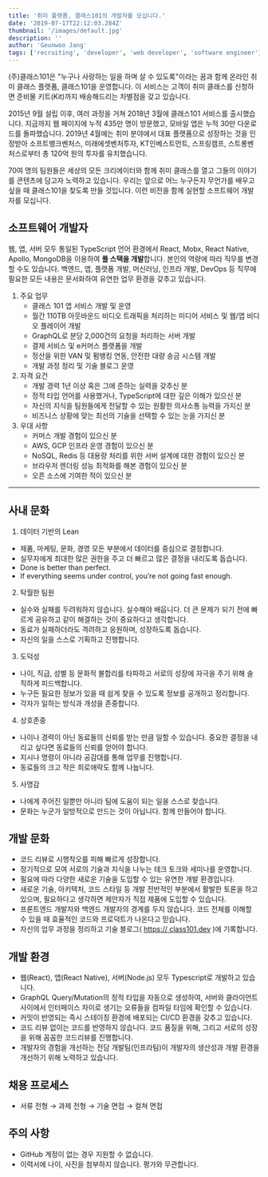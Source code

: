 ```yaml
---
title: '취미 플랫폼, 클래스101의 개발자를 모십니다.'
date: '2019-07-17T22:12:03.284Z'
thumbnail: '/images/default.jpg'
description: ''
author: 'Geunwoo Jang'
tags: ['recruiting', 'developer', 'web developer', 'software engineer']
---
```


(주)클래스101은 "누구나 사랑하는 일을 하며 살 수 있도록"이라는 꿈과 함께 온라인 취미 클래스 플랫폼, 클래스101을 운영합니다. 이 서비스는 고객이 취미 클래스를 신청하면 준비물 키트(Kit)까지 배송해드리는 차별점을 갖고 있습니다.

2015년 9월 설립 이후, 여러 과정을 거쳐 2018년 3월에 클래스101 서비스를 출시했습니다. 지금까지 웹 페이지에 누적 435만 명이 방문했고, 모바일 앱은 누적 30만 다운로드를 돌파했습니다. 2019년 4월에는 취미 분야에서 대표 플랫폼으로 성장하는 것을 인정받아 소프트뱅크벤처스, 미래에셋벤처투자, KT인베스트먼트, 스프링캠프, 스트롱벤처스로부터 총 120억 원의 투자를 유치했습니다.

70여 명의 팀원들은 세상의 모든 크리에이터와 함께 취미 클래스를 열고 그들의 이야기를 콘텐츠에 담고자 노력하고 있습니다. 우리는 앞으로 어느 누구든지 무언가를 배우고 싶을 때 클래스101을 찾도록 만들 것입니다. 이런 비전을 함께 실현할 소프트웨어 개발자를 모십니다.

## 소프트웨어 개발자

웹, 앱, 서버 모두 통일된 TypeScript 언어 환경에서 React, Mobx, React Native, Apollo, MongoDB을 이용하여 **풀 스택을 개발**합니다. 본인의 역량에 따라 직무를 변경할 수도 있습니다. 백엔드, 앱, 플랫폼 개발, 머신러닝, 인프라 개발, DevOps 등 직무에 필요한 모든 내용은 문서화하여 유연한 업무 환경을 갖추고 있습니다.

1. 주요 업무
   - 클래스 101 앱 서비스 개발 및 운영
   - 월간 110TB 아웃바운드 비디오 트래픽을 처리하는 미디어 서비스 및 웹/앱 비디오 플레이어 개발
   - GraphQL로 분당 2,000건의 요청을 처리하는 서버 개발
   - 결제 서비스 및 e커머스 플랫폼을 개발
   - 정산을 위한 VAN 및 펌뱅킹 연동, 안전한 대량 송금 시스템 개발
   - 개발 과정 정리 및 기술 블로그 운영
2. 자격 요건
   - 개발 경력 1년 이상 혹은 그에 준하는 실력을 갖추신 분
   - 정적 타입 언어를 사용했거나, TypeScript에 대한 깊은 이해가 있으신 분
   - 자신의 지식을 팀원들에게 전달할 수 있는 원활한 의사소통 능력을 가지신 분
   - 비즈니스 상황에 맞는 최선의 기술을 선택할 수 있는 눈을 가지신 분
3. 우대 사항
   - 커머스 개발 경험이 있으신 분
   - AWS, GCP 인프라 운영 경험이 있으신 분
   - NoSQL, Redis 등 대용량 처리를 위한 서버 설계에 대한 경험이 있으신 분
   - 브라우저 렌더링 성능 최적화를 해본 경험이 있으신 분
   - 오픈 소스에 기여한 적이 있으신 분

---

## 사내 문화

1. 데이터 기반의 Lean

- 제품, 마케팅, 문화, 경영 모든 부분에서 데이터를 중심으로 결정합니다.
- 실무자에게 최대한 많은 권한을 주고 더 빠르고 많은 결정을 내리도록 돕습니다.
- Done is better than perfect.
- If everything seems under control, you’re not going fast enough.

2. 탁월한 팀원

- 실수와 실패를 두려워하지 않습니다. 실수해야 배웁니다. 더 큰 문제가 되기 전에 빠르게 공유하고 같이 해결하는 것이 중요하다고 생각합니다.
- 동료가 실패하더라도 격려하고 응원하며, 성장하도록 돕습니다.
- 자신의 일을 스스로 기획하고 진행합니다.

3. 도덕성

- 나이, 직급, 성별 등 문화적 불합리를 타파하고 서로의 성장에 자극을 주기 위해 솔직하게 피드백합니다.
- 누구든 필요한 정보가 있을 때 쉽게 찾을 수 있도록 정보를 공개하고 정리합니다.
- 각자가 일하는 방식과 개성을 존중합니다.

4. 상호존중

- 나이나 경력이 아닌 동료들의 신뢰를 받는 만큼 일할 수 있습니다. 중요한 결정을 내리고 싶다면 동료들의 신뢰를 얻어야 합니다.
- 지시나 명령이 아니라 공감대를 통해 업무를 진행합니다.
- 동료들의 크고 작은 희로애락도 함께 나눕니다.

5. 사명감

- 나에게 주어진 일뿐만 아니라 팀에 도움이 되는 일을 스스로 찾습니다.
- 문화는 누군가 일방적으로 만드는 것이 아닙니다. 함께 만들어야 합니다.

## 개발 문화

- 코드 리뷰로 시행착오를 피해 빠르게 성장합니다.
- 정기적으로 모여 서로의 기술과 지식을 나누는 테크 토크와 세미나를 운영합니다.
- 필요에 따라 다양한 새로운 기술을 도입할 수 있는 유연한 개발 환경입니다.
- 새로운 기술, 아키텍처, 코드 스타일 등 개발 전반적인 부분에서 활발한 토론을 하고 있으며, 필요하다고 생각하면 제안자가 직접 제품에 도입할 수 있습니다.
- 프론트엔드 개발자와 백엔드 개발자의 경계를 두지 않습니다. 코드 전체를 이해할 수 있을 때 효율적인 코드와 프로덕트가 나온다고 믿습니다.
- 자신의 업무 과정을 정리하고 기술 블로그( [https:// class101.dev](https://class101.dev/) )에 기록합니다.

## 개발 환경

- 웹(React), 앱(React Native), 서버(Node.js) 모두 Typescript로 개발하고 있습니다.
- GraphQL Query/Mutation의 정적 타입을 자동으로 생성하여, 서버와 클라이언트 사이에서 인터페이스 차이로 생기는 오류들을 컴파일 타임에 확인할 수 있습니다.
- 커밋이 반영되는 즉시 스테이징 환경에 배포되는 CI/CD 환경을 갖추고 있습니다.
- 코드 리뷰 없이는 코드를 반영하지 않습니다. 코드 품질을 위해, 그리고 서로의 성장을 위해 꼼꼼한 코드리뷰를 진행합니다.
- 개발자의 경험을 개선하는 전담 개발팀(인프라팀)이 개발자의 생산성과 개발 환경을 개선하기 위해 노력하고 있습니다.

## 채용 프로세스

- 서류 전형 → 과제 전형 → 기술 면접 → 컬쳐 면접

## 주의 사항

- GitHub 계정이 없는 경우 지원할 수 없습니다.
- 이력서에 나이, 사진을 첨부하지 않습니다. 평가와 무관합니다.
